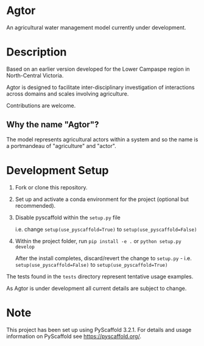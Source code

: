 Agtor
=====

An agricultural water management model currently under development.


Description
===========
Based on an earlier version developed for the Lower Campaspe region in North-Central Victoria.

Agtor is designed to facilitate inter-disciplinary investigation of interactions across domains and scales involving agriculture.

Contributions are welcome.

Why the name "Agtor"?
------------

The model represents agricultural actors within a system and so the name is a portmandeau of "agriculture" and "actor".


Development Setup
=================

1. Fork or clone this repository.
2. Set up and activate a conda environment for the project (optional but recommended).
3. Disable pyscaffold within the `setup.py` file

   i.e. change `setup(use_pyscaffold=True)` to `setup(use_pyscaffold=False)`

4. Within the project folder, run `pip install -e .` or `python setup.py develop`

   After the install completes, discard/revert the change to `setup.py` -
   i.e. `setup(use_pyscaffold=False)` to `setup(use_pyscaffold=True)`

The tests found in the `tests` directory represent tentative usage examples.

As Agtor is under development all current details are subject to change.


Note
====

This project has been set up using PyScaffold 3.2.1. For details and usage
information on PyScaffold see https://pyscaffold.org/.
